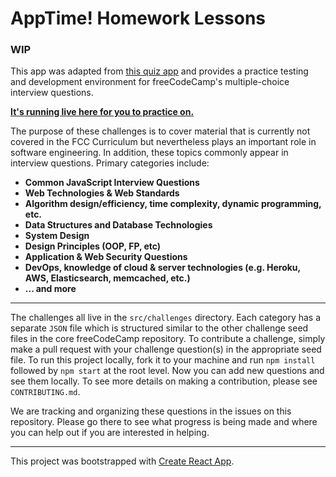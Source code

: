 # AppTime! Homework Lessons

### WIP

This app was adapted from [this quiz app](https://github.com/bonham000/react-quiz-app) and provides a practice testing and development environment for freeCodeCamp's multiple-choice interview questions.

**[It's running live here for you to practice on.](http://fcc-quiz.surge.sh/)**

The purpose of these challenges is to cover material that is currently not covered in the FCC Curriculum but nevertheless plays an important role in software engineering. In addition, these topics commonly appear in interview questions. Primary categories include:

- **Common JavaScript Interview Questions**
- **Web Technologies & Web Standards**
- **Algorithm design/efficiency, time complexity, dynamic programming, etc.**
- **Data Structures and Database Technologies**
- **System Design**
- **Design Principles (OOP, FP, etc)**
- **Application & Web Security Questions**
- **DevOps, knowledge of cloud & server technologies (e.g. Heroku, AWS, Elasticsearch, memcached, etc.)**
- **... and more**

---

The challenges all live in the `src/challenges` directory. Each category has a separate `JSON` file which is structured similar to the other challenge seed files in the core freeCodeCamp repository. To contribute a challenge, simply make a pull request with your challenge question(s) in the appropriate seed file. To run this project locally, fork it to your machine and run `npm install` followed by `npm start` at the root level. Now you can add new questions and see them locally. To see more details on making a contribution, please see `CONTRIBUTING.md`.

We are tracking and organizing these questions in the issues on this repository. Please go there to see what progress is being made and where you can help out if you are interested in helping.

---

This project was bootstrapped with [Create React App](https://github.com/facebookincubator/create-react-app).
